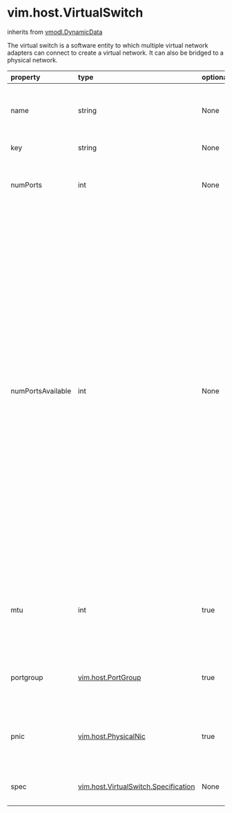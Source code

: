 vim.host.VirtualSwitch
======================
inherits from [vmodl.DynamicData](docs/vmodl.DynamicData.md)


The virtual switch is a software entity to which multiple virtual network   adapters can connect to create a virtual network.  It can also be   bridged to a physical network.

| property | type | optional | priv | desc |
|:---------|:-----|:---------|:-----|:-----|
| name | string | None | None | The name of the virtual switch.   Maximum length is 32 characters. |
| key | string | None | None | The virtual switch key. |
| numPorts | int | None | None | The number of ports that this virtual switch currently has. |
| numPortsAvailable | int | None | None | The number of ports that are available on this virtual switch.  There   are a number of networking services that utilize a port on the virtual   switch and are not accounted for in the Port array of a PortGroup.  For   example, each physical NIC attached to a virtual switch consumes one   port.  This property should be used when attempting to implement   admission control for new services attaching to virtual switches. |
| mtu | int | true | None | The maximum transmission unit (MTU) associated with this virtual switch   in bytes. |
| portgroup | [vim.host.PortGroup](vim.host.PortGroup.md "vim.host.PortGroup") | true | None | The list of port groups configured for this virtual switch. |
| pnic | [vim.host.PhysicalNic](vim.host.PhysicalNic.md "vim.host.PhysicalNic") | true | None | The set of physical network adapters associated with this bridge. |
| spec | [vim.host.VirtualSwitch.Specification](vim.host.VirtualSwitch.Specification.md "vim.host.VirtualSwitch.Specification") | None | None | The specification of a PortGroup. |


